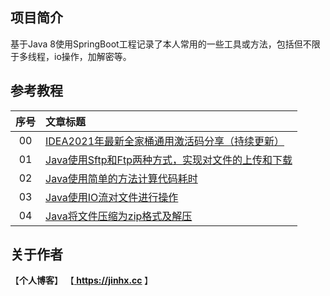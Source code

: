 ## 项目简介
基于Java 8使用SpringBoot工程记录了本人常用的一些工具或方法，包括但不限于多线程，io操作，加解密等。

## 参考教程
|序号|文章标题|
|:---:|:---|
|00|[IDEA2021年最新全家桶通用激活码分享（持续更新）](https://jinhx.cc/article/37)|
|01|[Java使用Sftp和Ftp两种方式，实现对文件的上传和下载](https://jinhx.cc/article/32)|
|02|[Java使用简单的方法计算代码耗时](https://jinhx.cc/article/90)|
|03|[Java使用IO流对文件进行操作](https://jinhx.cc/article/105)|
|04|[Java将文件压缩为zip格式及解压](https://jinhx.cc/article/106)|

## 关于作者
【<b>个人博客</b>】    【<b><a href="https://jinhx.cc"> https://jinhx.cc </a></b>】<br/>
